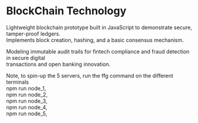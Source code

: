 # BlockChain Technology

Lightweight blockchain prototype built in JavaScript to demonstrate secure, tamper-proof ledgers.     
Implements block creation, hashing, and a basic consensus mechanism.     
       
Modeling immutable audit trails for fintech compliance and fraud detection in secure digital       
transactions and open banking innovation.
        
        
Note, to spin-up the 5 servers, run the ffg command on the different terminals      
npm run node_1,   
npm run node_2,    
npm run node_3,    
npm run node_4,    
npm run node_5,    
